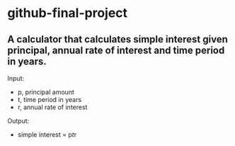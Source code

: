 # github-final-project

## A calculator that calculates simple interest given principal, annual rate of interest and time period in years.
Input:
- p, principal amount
- t, time period in years
- r, annual rate of interest

Output:
- simple interest = p*t*r
